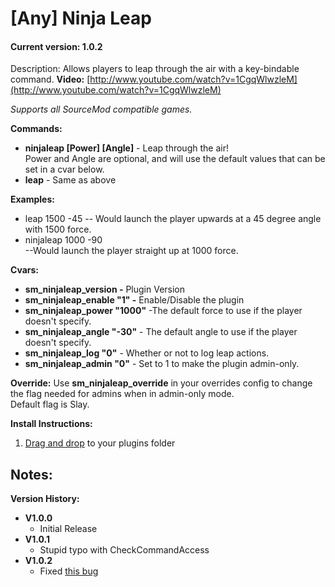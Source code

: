 # [Any] Ninja Leap
#### Current version: 1.0.2  

Description:
Allows players to leap through the air with a key-bindable command.
**Video:**  [http://www.youtube.com/watch?v=1CgqWlwzleM](http://www.youtube.com/watch?v=1CgqWlwzleM)    

*Supports all SourceMod compatible games.*

**Commands:**  
-   **ninjaleap [Power] [Angle]**  - Leap through the air!  
    Power and Angle are optional, and will use the default values that can be set in a cvar below.
-   **leap**  - Same as above

**Examples:**
-   leap 1500 -45
-- Would launch the player upwards at a 45 degree angle with 1500 force.
-   ninjaleap 1000 -90  
    --Would launch the player straight up at 1000 force.



**Cvars:**  
-   **sm_ninjaleap_version -** Plugin Version
-   **sm_ninjaleap_enable "1" -** Enable/Disable the plugin
-   **sm_ninjaleap_power "1000"**  -The default force to use if the player doesn't specify.
-   **sm_ninjaleap_angle "-30"**  - The default angle to use if the player doesn't specify.
-   **sm_ninjaleap_log "0"**  - Whether or not to log leap actions.
-   **sm_ninjaleap_admin "0"**  - Set to 1 to make the plugin admin-only.


**Override:**
Use  **sm_ninjaleap_override**  in your overrides config to change the flag needed for admins when in admin-only mode.  
Default flag is Slay.  

**Install Instructions:**  
1.  [Drag and drop](http://www.youtube.com/watch?v=WLPa4Fsh4ak) to your plugins folder


**Notes:**
-
**Version History:**

-   **V1.0.0**
    -   Initial Release
-   **V1.0.1**
    -   Stupid typo with CheckCommandAccess
-   **V1.0.2**
    -   Fixed  [this bug](https://forums.alliedmods.net/showpost.php?p=2010374&postcount=16)
